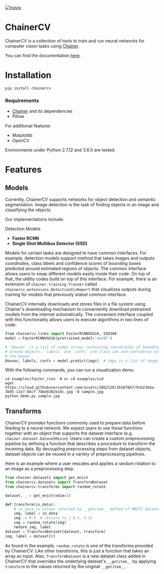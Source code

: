 [![travis](https://travis-ci.org/pfnet/chainercv.svg?branch=master)](https://travis-ci.org/pfnet/chainercv)

<!--[![pypi](https://img.shields.io/pypi/v/chainercv.svg)](https://pypi.python.org/pypi/chainercv)-->


# ChainerCV

ChainerCV is a collection of tools to train and run neural networks for computer vision tasks using [Chainer](https://github.com/pfnet/chainer).

You can find the documentation [here](http://chainercv.readthedocs.io/en/latest/).


# Installation

```
pip install chainercv
```


### Requirements

+ [Chainer](https://github.com/pfnet/chainer) and its dependencies
+ Pillow

For additional features

+ Matplotlib
+ OpenCV


Environments under Python 2.7.12 and 3.6.0 are tested.


# Features

## Models
Currently, ChainerCV supports networks for object detection and semantic segmentation.
Image detection is the task of finding objects in an image and classifying the objects.
<!--Semantic segmentation is the task of segmenting an image into pieces and assigning object labels to them. -->
Our implementations include:

Detection Models

+ **Faster RCNN**
+ **Single Shot Multibox Detector (SSD)**

<!--Semantic Segmentation 
+ **SegNet** -->

Models for certain tasks are designed to have common interfaces.
For example, detection models support method that takes images and outputs coordinates, class labels and confidence scores of bounding boxes predicted around estimated regions of objects.
The common interface allows users to swap different models easily inside their code.
On top of that, the utilitiy codes build on top of this interface.
For example, there is an extension of `chainer.training.Trainer` called `chainercv.extensions.DetectionVisReport` that visualizes outputs during training for models that previously stated common interface.

ChainerCV internally downloads and stores files in a file system using Chainer's downloading mechanism to conveniently download pretrained models from the internet automatically.
The convenient interface coupled with this functionality allows users to execute algorithms in two lines of code:

```python
from chainercv.links import FasterRCNNVGG16, SSD300
model = FasterRCNNVGG16(pretrained_model='voc07')

# `bboxes` is a list of numpy arrays containing coordinates of boundnig boxes
# around objects. `labels` and `confs` are class ids and confidence scores for
# the boxes.
bboxes, labels, confs = model.predict(imgs)  # imgs is a list of image
```

With the following commands, you can run a visualization demo.

```
cd examples/faster_rcnn  # or cd examples/ssd
wget https://cloud.githubusercontent.com/assets/2062128/26187667/9cb236da-3bd5-11e7-8bcf-7dbd4302e2dc.jpg -O sample.jpg
python demo.py sample.jpg
```


## Transforms

ChainerCV provides functions commonly used to prepare data before feeding to a neural network.
We expect users to use these functions together with an object that supports the dataset interface (e.g. `chainer.dataset.DatasetMixin`).
Users can create a custom preprocessing pipeline by defining a function that describes a
procedure to transform the incoming data.
By decoupling preprocessing steps from dataset objects, dataset objects can be reused in a variety of preprocessing pipelines.

Here is an example where a user rescales and applies a random rotation to an image as a preprocessing step.

```python
from chainer.datasets import get_mnist
from chainercv.datasets import TransformDataset
from chainercv.transforms import random_rotate

dataset, _ = get_mnist(ndim=3)

def transform(in_data):
    # in_data is values returned by __getitem__ method of MNIST dataset.
    img, label = in_data
    img -= 0.5  # rescale to [-0.5, 0.5]
    img = random_rotate(img)
    return img, label
dataset = TransformDataset(dataset, transform)
img, label = dataset[0]
```

As found in the example, `random_rotate` is one of the transforms provided by ChainerCV. Like other transforms, this is just a
function that takes an array as input.
Also, `TransformDataset` is a new dataset class added in ChainerCV that overrides the underlying dataset's `__getitem__` by applying `transform` to the values returned by the original `__getitem__`.

